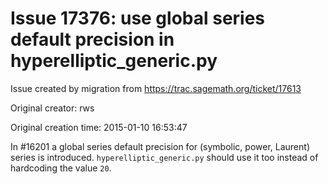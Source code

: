 # Issue 17376: use global series default precision in hyperelliptic_generic.py

Issue created by migration from https://trac.sagemath.org/ticket/17613

Original creator: rws

Original creation time: 2015-01-10 16:53:47

In #16201 a global series default precision for (symbolic, power, Laurent) series is introduced. `hyperelliptic_generic.py` should use it too instead of hardcoding the value `20`.
